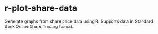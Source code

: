 # r-plot-share-data
Generate graphs from share price data using R.
Supports data in Standard Bank Online Share Trading format.
